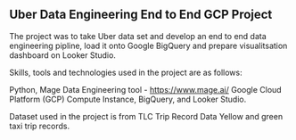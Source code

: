 <h2>Uber Data Engineering End to End GCP Project </h2>

The project was to take Uber data set and develop an end to end data engineering pipline, load it onto Google BigQuery and prepare visualitsation dashboard on Looker Studio. 

Skills, tools and technologies used in the project are as follows: 

Python, 
Mage Data Engineering tool - https://www.mage.ai/
Google Cloud Platform (GCP)
Compute Instance, 
BigQuery, and 
Looker Studio.


Dataset used in the project is from TLC Trip Record Data Yellow and green taxi trip records.

